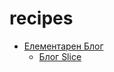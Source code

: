# recipes

 <ul class='toc'><li><a href='/bg/recipes/blog'>Елементарен Блог</a><ul style='list-style: none;'/></li></ul>

<ul class='toc'><li><a href='/bg/recipes/slice'>Блог Slice</a><ul style='list-style: none;'/></li></ul> 